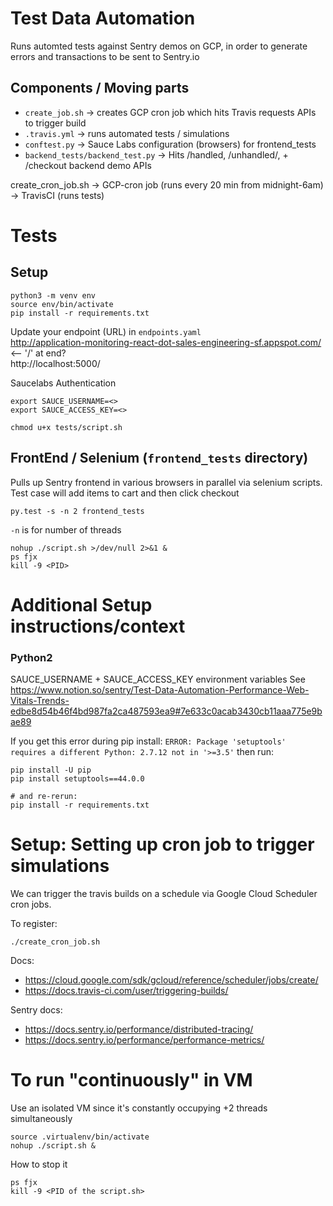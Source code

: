 # Test Data Automation
Runs automted tests against Sentry demos on GCP, in order to generate errors and transactions to be sent to Sentry.io

## Components / Moving parts
- `create_job.sh` -> creates GCP cron job which hits Travis requests APIs to trigger build
- `.travis.yml` -> runs automated tests / simulations
- `conftest.py` -> Sauce Labs configuration (browsers) for frontend_tests
- `backend_tests/backend_test.py` -> Hits /handled, /unhandled/, + /checkout backend demo APIs

create_cron_job.sh -> GCP-cron job (runs every 20 min from midnight-6am) -> TravisCI (runs tests)

# Tests

## Setup
```
python3 -m venv env
source env/bin/activate
pip install -r requirements.txt
```

Update your endpoint (URL) in `endpoints.yaml`  
http://application-monitoring-react-dot-sales-engineering-sf.appspot.com/ <-- '/' at end?  
http://localhost:5000/  

Saucelabs Authentication  
```
export SAUCE_USERNAME=<>
export SAUCE_ACCESS_KEY=<>
```

```
chmod u+x tests/script.sh
```

## FrontEnd / Selenium (`frontend_tests` directory)
Pulls up Sentry frontend in various browsers in parallel via selenium scripts.
Test case will add items to cart and then click checkout

```
py.test -s -n 2 frontend_tests
```

`-n` is for number of threads

```
nohup ./script.sh >/dev/null 2>&1 &
ps fjx
kill -9 <PID>
```

# Additional Setup instructions/context
### Python2

SAUCE_USERNAME + SAUCE_ACCESS_KEY environment variables
See https://www.notion.so/sentry/Test-Data-Automation-Performance-Web-Vitals-Trends-edbe8d54b46f4bd987fa2ca487593ea9#7e633c0acab3430cb11aaa775e9bae89

If you get this error during pip install: `ERROR: Package 'setuptools' requires a different Python: 2.7.12 not in '>=3.5'` then run:
```
pip install -U pip
pip install setuptools==44.0.0

# and re-rerun:
pip install -r requirements.txt
```
# Setup: Setting up cron job to trigger simulations

We can trigger the travis builds on a schedule via Google Cloud Scheduler cron jobs.

To register:
```
./create_cron_job.sh
```

Docs:
- https://cloud.google.com/sdk/gcloud/reference/scheduler/jobs/create/
- https://docs.travis-ci.com/user/triggering-builds/

Sentry docs:
- https://docs.sentry.io/performance/distributed-tracing/
- https://docs.sentry.io/performance/performance-metrics/

# To run "continuously" in VM
Use an isolated VM since it's constantly occupying +2 threads simultaneously
```
source .virtualenv/bin/activate
nohup ./script.sh &
```

How to stop it
```
ps fjx
kill -9 <PID of the script.sh>
```
